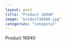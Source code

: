 ```yaml
---
layout: post
title: "Product 16940"
image: "product16940.jpg"
categories: "category1"
---
```

Product 16940
